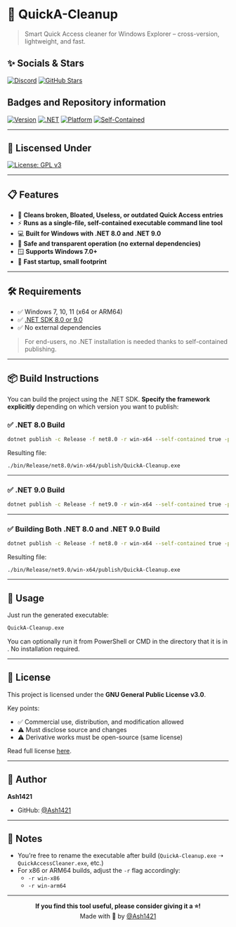 # 🧹 QuickA-Cleanup

> Smart Quick Access cleaner for Windows Explorer – cross-version, lightweight, and fast.

## ✨ Socials & Stars

[![Discord](https://img.shields.io/badge/Discord-7289DA?style=for-the-badge&logo=discord&logoColor=white)](https://discord.gg/xc4D33wBmA)
[![GitHub Stars](https://img.shields.io/github/stars/Ash1421/QuickA-Cleanup?style=for-the-badge&color=gold)](https://github.com/Ash1421/QuickA-Cleanup)

## Badges and Repository information

[![Version](https://img.shields.io/badge/version-v1.2.1-blue?style=for-the-badge)](https://github.com/Ash1421/QuickA-Cleanup/releases/tag/V1.2.1)
[![.NET](https://img.shields.io/badge/Built%20With-.NET%208/9-512BD4?style=for-the-badge&logo=dotnet)](https://dotnet.microsoft.com/)
[![Platform](https://img.shields.io/badge/Platform-Windows%20Only-blue?style=for-the-badge&logo=windows)](https://learn.microsoft.com/en-us/windows/)
[![Self-Contained](https://img.shields.io/badge/Deployment-Self--Contained-purple?style=for-the-badge)](#-deployment)

---

## 📜 Liscensed Under

[![License: GPL v3](https://img.shields.io/badge/License-GPL%20v3-gold.svg?style=for-the-badge)](https://www.gnu.org/licenses/gpl-3.0)

---

## 📋 Features

- 🧠 **Cleans broken, Bloated, Useless, or outdated Quick Access entries**
- ⚡ **Runs as a single-file, self-contained executable command line tool**
- 💻 **Built for Windows with .NET 8.0 and .NET 9.0**
- 🔐 **Safe and transparent operation (no external dependencies)**
- 🪟 **Supports Windows 7.0+**
- 🚀 **Fast startup, small footprint**

---

## 🛠️ Requirements

- ✅ Windows 7, 10, 11 (x64 or ARM64)
- ✅ [.NET SDK 8.0 or 9.0](https://dotnet.microsoft.com/en-us/download)
- ✅ No external dependencies

> For end-users, no .NET installation is needed thanks to self-contained publishing.

---

## 📦 Build Instructions

You can build the project using the .NET SDK. **Specify the framework explicitly** depending on which version you want to publish:

### ✅ .NET 8.0 Build

```bash
dotnet publish -c Release -f net8.0 -r win-x64 --self-contained true -p:PublishSingleFile=true -p:PublishTrimmed=true
```

Resulting file:

```
./bin/Release/net8.0/win-x64/publish/QuickA-Cleanup.exe
```

---

### ✅ .NET 9.0 Build

```bash
dotnet publish -c Release -f net9.0 -r win-x64 --self-contained true -p:PublishSingleFile=true -p:PublishTrimmed=true
```

---

### ✅ Building Both .NET 8.0 and .NET 9.0 Build

```bash
dotnet publish -c Release -f net8.0 -r win-x64 --self-contained true -p:PublishSingleFile=true -p:PublishTrimmed=true && dotnet publish -c Release -f net9.0 -r win-x64 --self-contained true -p:PublishSingleFile=true -p:PublishTrimmed=true
```

Resulting file:

```
./bin/Release/net9.0/win-x64/publish/QuickA-Cleanup.exe
```

---

## 🚀 Usage

Just run the generated executable:

```bash
QuickA-Cleanup.exe
```

You can optionally run it from PowerShell or CMD in the directory that it is in . No installation required.

---

## 📄 License

This project is licensed under the **GNU General Public License v3.0**.

Key points:

- ✅ Commercial use, distribution, and modification allowed
- ⚠️ Must disclose source and changes
- ⚠️ Derivative works must be open-source (same license)

Read full license [here](https://www.gnu.org/licenses/gpl-3.0).

---

## 👤 Author

**Ash1421**

- GitHub: [@Ash1421](https://github.com/Ash1421)

---

## 📝 Notes

- You’re free to rename the executable after build (`QuickA-Cleanup.exe` ➝ `QuickAccessCleaner.exe`, etc.)
- For x86 or ARM64 builds, adjust the `-r` flag accordingly:
  - `-r win-x86`
  - `-r win-arm64`

---

<div align="center">

**If you find this tool useful, please consider giving it a ⭐!**  
Made with 💜 by [@Ash1421](https://github.com/Ash1421)

</div>

